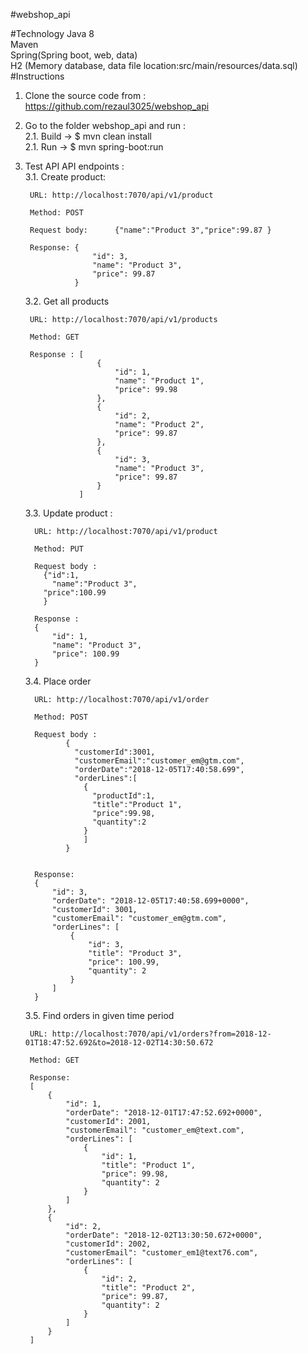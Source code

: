 #webshop_api

#Technology 
Java 8 \
Maven  \
Spring(Spring boot, web, data) \
H2 (Memory database, data file location:src/main/resources/data.sql) 
#Instructions
1. Clone the source code from : https://github.com/rezaul3025/webshop_api  
2. Go to the folder webshop_api and run : \
	2.1. Build -> $ mvn clean install 
	\
	2.1. Run -> $ mvn spring-boot:run
3. Test API API endpoints : \
	3.1. Create product: 
	
	    URL: http://localhost:7070/api/v1/product    
	                            
	    Method: POST
	    
	    Request body: 	   {"name":"Product 3","price":99.87 }                
	    
	    Response: { 
                      "id": 3,
                      "name": "Product 3",
                      "price": 99.87
                  }
                  
    3.2. Get all products                   
    
        URL: http://localhost:7070/api/v1/products
        
        Method: GET                        
        
        Response : [
                       {
                           "id": 1,
                           "name": "Product 1",
                           "price": 99.98
                       },
                       {
                           "id": 2,
                           "name": "Product 2",
                           "price": 99.87
                       },
                       {
                           "id": 3,
                           "name": "Product 3",
                           "price": 99.87
                       }
                   ]
    
    3.3. Update product :   
    
         URL: http://localhost:7070/api/v1/product                           
         
         Method: PUT
         
         Request body : 
           {"id":1,
             "name":"Product 3",
           "price":100.99
           }
           
         Response :
         {
             "id": 1,
             "name": "Product 3",
             "price": 100.99
         }  
         
    3.4. Place order    
    
         URL: http://localhost:7070/api/v1/order
         
         Method: POST
         
         Request body :
                {
                  "customerId":3001,
                  "customerEmail":"customer_em@gtm.com",
                  "orderDate":"2018-12-05T17:40:58.699",
                  "orderLines":[
                    {
                      "productId":1,
                      "title":"Product 1",
                      "price":99.98,
                      "quantity":2
                    }
                    ]
                } 
                
                
         Response:
         {
             "id": 3,
             "orderDate": "2018-12-05T17:40:58.699+0000",
             "customerId": 3001,
             "customerEmail": "customer_em@gtm.com",
             "orderLines": [
                 {
                     "id": 3,
                     "title": "Product 3",
                     "price": 100.99,
                     "quantity": 2
                 }
             ]
         }    
         
     3.5. Find orders in given time period  
     
        URL: http://localhost:7070/api/v1/orders?from=2018-12-01T18:47:52.692&to=2018-12-02T14:30:50.672
        
        Method: GET 
        
        Response:
        [
            {
                "id": 1,
                "orderDate": "2018-12-01T17:47:52.692+0000",
                "customerId": 2001,
                "customerEmail": "customer_em@text.com",
                "orderLines": [
                    {
                        "id": 1,
                        "title": "Product 1",
                        "price": 99.98,
                        "quantity": 2
                    }
                ]
            },
            {
                "id": 2,
                "orderDate": "2018-12-02T13:30:50.672+0000",
                "customerId": 2002,
                "customerEmail": "customer_em1@text76.com",
                "orderLines": [
                    {
                        "id": 2,
                        "title": "Product 2",
                        "price": 99.87,
                        "quantity": 2
                    }
                ]
            }
        ]       